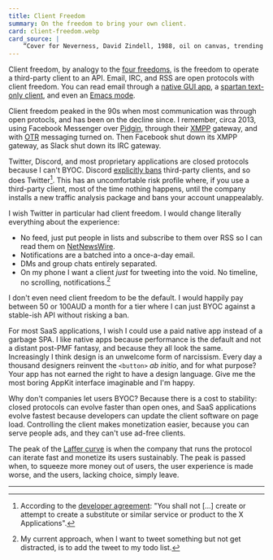 ```yaml
---
title: Client Freedom
summary: On the freedom to bring your own client.
card: client-freedom.webp
card_source: |
    “Cover for Neverness, David Zindell, 1988, oil on canvas, trending on ArtStation”, DALL-E, June 2022.
---
```


Client freedom, by analogy to the [four freedoms][four], is the freedom to
operate a third-party client to an API. Email, IRC, and RSS are open protocols
with client freedom. You can read email through a [native GUI app][mail], a
[spartan text-only client][tui], and even an [Emacs mode][em].

[four]: https://www.gnu.org/philosophy/free-sw.en.html#four-freedoms
[mail]: https://en.wikipedia.org/wiki/Apple_Mail
[tui]: https://en.wikipedia.org/wiki/Mutt_(email_client)
[em]: https://en.wikipedia.org/wiki/Gnus

Client freedom peaked in the 90s when most communication was through open
protocls, and has been on the decline since. I remember, circa 2013, using
Facebook Messenger over [Pidgin][pid], through their [XMPP][xmpp] gateway, and
with [OTR][otr] messaging turned on. Then Facebook shut down its XMPP gateway,
as Slack shut down its IRC gateway.

[pid]: https://www.pidgin.im/
[xmpp]: https://xmpp.org/
[otr]: https://otr.cypherpunks.ca/

Twitter, Discord, and most proprietary applications are closed protocols because
I can't BYOC. Discord [explicitly bans][dis] third-party clients, and so does
Twitter[^f1]. This has an uncomfortable risk profile where, if you use a
third-party client, most of the time nothing happens, until the company installs
a new traffic analysis package and bans your account unappealably.

[dis]: https://x.com/discord/status/1229357198918197248

I wish Twitter in particular had client freedom. I would change literally
everything about the experience:

- No feed, just put people in lists and subscribe to them over RSS so I can read
  them on [NetNewsWire][nnw].
- Notifications are a batched into a once-a-day email.
- DMs and group chats entirely separated.
- On my phone I want a client _just_ for tweeting into the void. No timeline, no
  scrolling, notifications.[^f2]

[nnw]: https://netnewswire.com/

I don't even need client freedom to be the default. I would happily pay between
50 or 100AUD a month for a tier where I can just BYOC against a stable-ish API
without risking a ban.

For most SaaS applications, I wish I could use a paid native app instead of a
garbage SPA. I like native apps because performance is the default and not a
distant post-PMF fantasy, and because they all look the same. Increasingly I
think design is an unwelcome form of narcissism. Every day a thousand designers
reinvent the `<button>` _ab initio_, and for what purpose? Your app has not
earned the right to have a design language. Give me the most boring AppKit
interface imaginable and I'm happy.

Why don't companies let users BYOC? Because there is a cost to stability: closed
protocols can evolve faster than open ones, and SaaS applications evolve fastest
because developers can update the client software on page load. Controlling the
client makes monetization easier, because you can serve people ads, and they
can't use ad-free clients.

The peak of the [Laffer curve][laf] is when the company that runs the protocol
can iterate fast and monetize its users sustainably. The peak is passed when, to
squeeze more money out of users, the user experience is made worse, and the
users, lacking choice, simply leave.

[laf]: https://en.wikipedia.org/wiki/Laffer_curve

---

[^f1]:
    According to the [developer agreement][tw]: "You shall not [...] create or
    attempt to create a substitute or similar service or product to the X
    Applications".

[^f2]:
    My current approach, when I want to tweet something but not get distracted,
    is to add the tweet to my todo list.

[tw]: https://developer.x.com/en/developer-terms/agreement-and-policy
